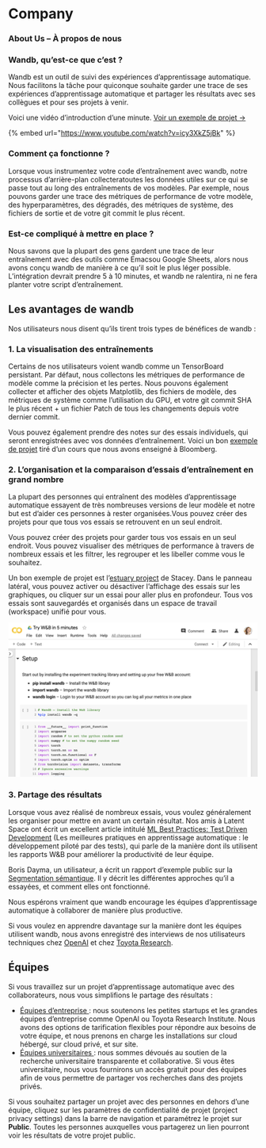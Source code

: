 # Company

###  About Us – À propos de nous

### Wandb, qu’est-ce que c’est ?

Wandb est un outil de suivi des expériences d’apprentissage automatique. Nous facilitons la tâche pour quiconque souhaite garder une trace de ses expériences d’apprentissage automatique et partager les résultats avec ses collègues et pour ses projets à venir.

 Voici une vidéo d’introduction d’une minute. [Voir un exemple de projet →](https://app.wandb.ai/stacey/estuary)​

{% embed url="https://www.youtube.com/watch?v=icy3XkZ5jBk" %}

###  Comment ça fonctionne ?

Lorsque vous instrumentez votre code d’entraînement avec wandb, notre processus d’arrière-plan collecteratoutes les données utiles sur ce qui se passe tout au long des entraînements de vos modèles. Par exemple, nous pouvons garder une trace des métriques de performance de votre modèle, des hyperparamètres, des dégradés, des métriques de système, des fichiers de sortie et de votre git commit le plus récent.

### **Est-ce compliqué à mettre en place ?**

 Nous savons que la plupart des gens gardent une trace de leur entraînement avec des outils comme Emacsou Google Sheets, alors nous avons conçu wandb de manière à ce qu’il soit le plus léger possible. L’intégration devrait prendre 5 à 10 minutes, et wandb ne ralentira, ni ne fera planter votre script d’entraînement.

##  **Les avantages de wandb**

 Nos utilisateurs nous disent qu’ils tirent trois types de bénéfices de wandb :

### 1. **La visualisation des entraînements**

Certains de nos utilisateurs voient wandb comme un TensorBoard persistant. Par défaut, nous collectons les métriques de performance de modèle comme la précision et les pertes. Nous pouvons également collecter et afficher des objets Matplotlib, des fichiers de modèle, des métriques de système comme l’utilisation du GPU, et votre git commit SHA le plus récent + un fichier Patch de tous les changements depuis votre dernier commit.

 Vous pouvez également prendre des notes sur des essais individuels, qui seront enregistrées avec vos données d’entraînement. Voici un bon [exemple de projet](https://app.wandb.ai/bloomberg-class/imdb-classifier/runs/2tc2fm99/overview) tiré d’un cours que nous avons enseigné à Bloomberg.

### 2. **L’organisation et la comparaison d’essais d’entraînement en grand nombre**

La plupart des personnes qui entraînent des modèles d’apprentissage automatique essayent de très nombreuses versions de leur modèle et notre but est d’aider ces personnes à rester organisées.Vous pouvez créer des projets pour que tous vos essais se retrouvent en un seul endroit. 

Vous pouvez créer des projets pour garder tous vos essais en un seul endroit. Vous pouvez visualiser des métriques de performance à travers de nombreux essais et les filtrer, les regrouper et les libeller comme vous le souhaitez.

Un bon exemple de projet est l’[estuary project](https://app.wandb.ai/stacey/estuary) de Stacey. Dans le panneau latéral, vous pouvez activer ou désactiver l’affichage des essais sur les graphiques, ou cliquer sur un essai pour aller plus en profondeur. Tous vos essais sont sauvegardés et organisés dans un espace de travail \(workspace\) unifié pour vous.

![](../.gitbook/assets/image%20%2885%29%20%281%29%20%282%29%20%283%29%20%283%29%20%283%29%20%283%29%20%284%29%20%283%29%20%281%29%20%283%29.png)

### 3. Partage des résultats

Lorsque vous avez réalisé de nombreux essais, vous voulez généralement les organiser pour mettre en avant un certain résultat. Nos amis à Latent Space ont écrit un excellent article intitulé [ML Best Practices: Test Driven Development](https://www.wandb.com/articles/ml-best-practices-test-driven-development) \(Les meilleures pratiques en apprentissage automatique : le développement piloté par des tests\), qui parle de la manière dont ils utilisent les rapports W&B pour améliorer la productivité de leur équipe.

 Boris Dayma, un utilisateur, a écrit un rapport d’exemple public sur la [Segmentation sémantique](https://app.wandb.ai/borisd13/semantic-segmentation/reports?view=borisd13%2FSemantic%20Segmentation%20Report). Il y décrit les différentes approches qu’il a essayées, et comment elles ont fonctionné.

Nous espérons vraiment que wandb encourage les équipes d’apprentissage automatique à collaborer de manière plus productive.

Si vous voulez en apprendre davantage sur la manière dont les équipes utilisent wandb, nous avons enregistré des interviews de nos utilisateurs techniques chez [OpenAI](https://www.wandb.com/articles/why-experiment-tracking-is-crucial-to-openai) et chez [Toyota Research](https://www.youtube.com/watch?v=CaQCw-DKiO8).

##  Équipes

Si vous travaillez sur un projet d’apprentissage automatique avec des collaborateurs, nous vous simplifions le partage des résultats :

* [Équipes d’entreprise ](https://www.wandb.com/pricing): nous soutenons les petites startups et les grandes équipes d’entreprise comme OpenAI ou Toyota Research Institute. Nous avons des options de tarification flexibles pour répondre aux besoins de votre équipe, et nous prenons en charge les installations sur cloud hébergé, sur cloud privé, et sur site.
* ​[Équipes universitaires ](https://www.wandb.com/academic): nous sommes dévoués au soutien de la recherche universitaire transparente et collaborative. Si vous êtes universitaire, nous vous fournirons un accès gratuit pour des équipes afin de vous permettre de partager vos recherches dans des projets privés.

Si vous souhaitez partager un projet avec des personnes en dehors d’une équipe, cliquez sur les paramètres de confidentialité de projet \(project privacy settings\) dans la barre de navigation et paramétrez le projet sur **Public**. Toutes les personnes auxquelles vous partagerez un lien pourront voir les résultats de votre projet public.

